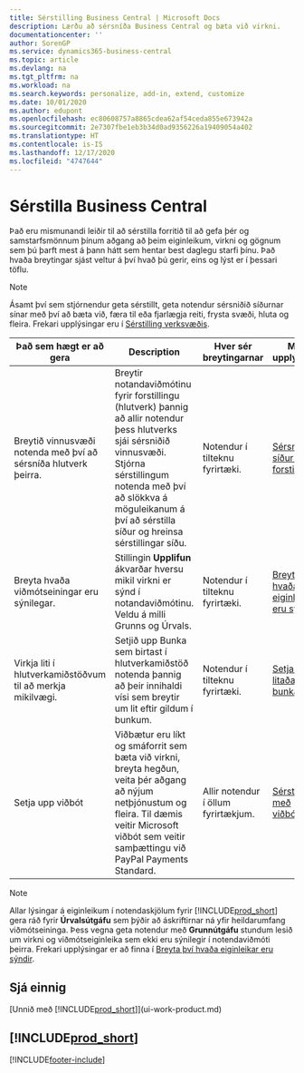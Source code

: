 ```yaml
---
title: Sérstilling Business Central | Microsoft Docs
description: Lærðu að sérsníða Business Central og bæta við virkni.
documentationcenter: ''
author: SorenGP
ms.service: dynamics365-business-central
ms.topic: article
ms.devlang: na
ms.tgt_pltfrm: na
ms.workload: na
ms.search.keywords: personalize, add-in, extend, customize
ms.date: 10/01/2020
ms.author: edupont
ms.openlocfilehash: ec80608757a8865cdea62af54ceda855e673942a
ms.sourcegitcommit: 2e7307fbe1eb3b34d0ad9356226a19409054a402
ms.translationtype: HT
ms.contentlocale: is-IS
ms.lasthandoff: 12/17/2020
ms.locfileid: "4747644"
---
```

# <a name="customize-business-central"></a>Sérstilla Business Central
Það eru mismunandi leiðir til að sérstilla forritið til að gefa þér og samstarfsmönnum þínum aðgang að þeim eiginleikum, virkni og gögnum sem þú þarft mest á þann hátt sem hentar best daglegu starfi þínu. Það hvaða breytingar sjást veltur á því hvað þú gerir, eins og lýst er í þessari töflu.

> [!NOTE]
> Ásamt því sem stjórnendur geta sérstillt, geta notendur sérsniðið síðurnar sínar með því að bæta við, færa til eða fjarlægja reiti, frysta svæði, hluta og fleira. Frekari upplýsingar eru í [Sérstilling verksvæðis](ui-personalization-user.md).

| Það sem hægt er að gera    |  Description  |  Hver sér breytingarnar  |  Meiri upplýsingar  |
|-----|---------------|---------|-------|
|Breytið vinnusvæði notenda með því að sérsníða hlutverk þeirra.|Breytir notandaviðmótinu fyrir forstillingu (hlutverk) þannig að allir notendur þess hlutverks sjái sérsniðið vinnusvæði. Stjórna sérstillingum notenda með því að slökkva á möguleikanum á því að sérstilla síður og hreinsa sérstillingar síðu.|Notendur í tilteknu fyrirtæki.|[Sérsníða síður fyrir forstillingar](ui-personalization-manage.md)|
|Breyta hvaða viðmótseiningar eru sýnilegar.|Stillingin **Upplifun** ákvarðar hversu mikil virkni er sýnd í notandaviðmótinu. Veldu á milli Grunns og Úrvals.|Notendur í tilteknu fyrirtæki.|[Breyta því hvaða eiginleikar eru sýndir](ui-experiences.md)|
|Virkja liti í hlutverkamiðstöðvum til að merkja mikilvægi.|Setjið upp Bunka sem birtast í hlutverkamiðstöð notenda þannig að þeir innihaldi vísi sem breytir um lit eftir gildum í bunkum.|Notendur í tilteknu fyrirtæki.|[Setja upp litaðan vísi á bunka](admin-how-set-up-colored-indicator-on-cues.md)|
|Setja upp viðbót|Viðbætur eru líkt og smáforrit sem bæta við virkni, breyta hegðun, veita þér aðgang að nýjum netþjónustum og fleira. Til dæmis veitir Microsoft viðbót sem veitir samþættingu við PayPal Payments Standard.|Allir notendur í öllum fyrirtækjum.|[Sérstilling með viðbótum](ui-extensions.md)|
> [!NOTE]
> Allar lýsingar á eiginleikum í notendaskjölum fyrir [!INCLUDE[prod_short](includes/prod_short.md)] gera ráð fyrir **Úrvalsútgáfu** sem þýðir að áskriftirnar ná yfir heildarumfang viðmótseininga. Þess vegna geta notendur með **Grunnútgáfu** stundum lesið um virkni og viðmótseiginleika sem ekki eru sýnilegir í notendaviðmóti þeirra. Frekari upplýsingar er að finna í [Breyta því hvaða eiginleikar eru sýndir](ui-experiences.md).

## <a name="see-also"></a>Sjá einnig
[Unnið með [!INCLUDE[prod_short](includes/prod_short.md)]](ui-work-product.md)  

## [!INCLUDE[prod_short](includes/free_trial_md.md)]  


[!INCLUDE[footer-include](includes/footer-banner.md)]